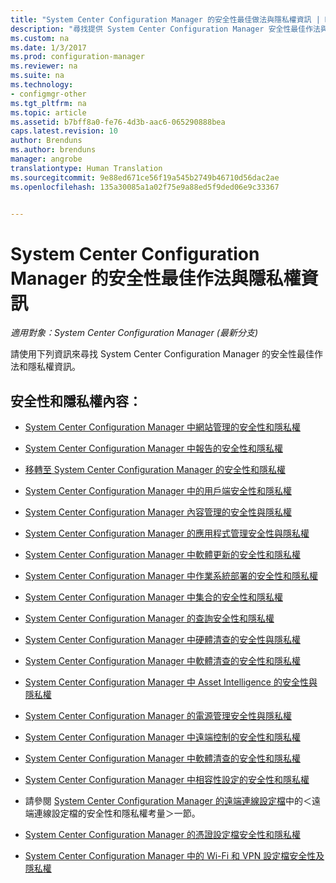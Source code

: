 ```yaml
---
title: "System Center Configuration Manager 的安全性最佳做法與隱私權資訊 | Microsoft Docs"
description: "尋找提供 System Center Configuration Manager 安全性最佳作法與隱私權資訊的資源。"
ms.custom: na
ms.date: 1/3/2017
ms.prod: configuration-manager
ms.reviewer: na
ms.suite: na
ms.technology:
- configmgr-other
ms.tgt_pltfrm: na
ms.topic: article
ms.assetid: b7bff8a0-fe76-4d3b-aac6-065290888bea
caps.latest.revision: 10
author: Brenduns
ms.author: brenduns
manager: angrobe
translationtype: Human Translation
ms.sourcegitcommit: 9e88ed671ce56f19a545b2749b46710d56dac2ae
ms.openlocfilehash: 135a30085a1a02f75e9a88ed5f9ded06e9c33367


---
```

# <a name="security-best-practices-and-privacy-information-for-system-center-configuration-manager"></a>System Center Configuration Manager 的安全性最佳作法與隱私權資訊

*適用對象：System Center Configuration Manager (最新分支)*

請使用下列資訊來尋找 System Center Configuration Manager 的安全性最佳作法和隱私權資訊。  

## <a name="security-and-privacy-content"></a>安全性和隱私權內容：  

-   [System Center Configuration Manager 中網站管理的安全性和隱私權](../../../core/plan-design/hierarchy/security-and-privacy-for-site-administration.md)  

-   [System Center Configuration Manager 中報告的安全性和隱私權](../../../core/servers/manage/security-and-privacy-for-reporting.md)  

-   [移轉至 System Center Configuration Manager 的安全性和隱私權](../../../core/migration/security-and-privacy-for-migration.md)  

-   [System Center Configuration Manager 中的用戶端安全性和隱私權](../../../core/clients/deploy/plan/security-and-privacy-for-clients.md)  

-   [System Center Configuration Manager 內容管理的安全性與隱私權](../../../core/plan-design/hierarchy/security-and-privacy-for-content-management.md)  

-   [System Center Configuration Manager 的應用程式管理安全性與隱私權](../../../apps/plan-design/security-and-privacy-for-application-management.md)  

-   [System Center Configuration Manager 中軟體更新的安全性和隱私權](../../../sum/plan-design/security-and-privacy-for-software-updates.md)  

-   [System Center Configuration Manager 中作業系統部署的安全性和隱私權](../../../osd/plan-design/security-and-privacy-for-operating-system-deployment.md)  

-   [System Center Configuration Manager 中集合的安全性和隱私權](../../../core/clients/manage/collections/security-and-privacy-for-collections.md)  

-   [System Center Configuration Manager 的查詢安全性和隱私權](../../../core/servers/manage/security-and-privacy-for-queries.md)  

-   [System Center Configuration Manager 中硬體清查的安全性與隱私權](../../../core/clients/manage/inventory/security-and-privacy-for-hardware-inventory.md)  

-   [System Center Configuration Manager 中軟體清查的安全性和隱私權](../../../core/clients/manage/inventory/security-and-privacy-for-software-inventory.md)  

-   [System Center Configuration Manager 中 Asset Intelligence 的安全性與隱私權](../../../core/clients/manage/asset-intelligence/security-and-privacy-for-asset-intelligence.md)  

-   [System Center Configuration Manager 的電源管理安全性與隱私權](../../../core/clients/manage/power/security-and-privacy-for-power-management.md)  

-   [System Center Configuration Manager 中遠端控制的安全性和隱私權](../../../core/clients/manage/remote-control/security-and-privacy-for-remote-control.md)  

-   [System Center Configuration Manager 中軟體清查的安全性和隱私權](../../../core/clients/manage/inventory/security-and-privacy-for-software-inventory.md)  

-   [System Center Configuration Manager 中相容性設定的安全性和隱私權](../../../compliance/plan-design/security-and-privacy-for-compliance-settings.md)  

-   請參閱 [System Center Configuration Manager 的遠端連線設定檔](/sccm/compliance/deploy-use/create-remote-connection-profiles)中的＜遠端連線設定檔的安全性和隱私權考量＞一節。  

-   [System Center Configuration Manager 的憑證設定檔安全性和隱私權](../../../protect/plan-design/security-and-privacy-for-certificate-profiles.md)  

-   [System Center Configuration Manager 中的 Wi-Fi 和 VPN 設定檔安全性及隱私權](../../../protect/plan-design/security-and-privacy-for-wifi-vpn-profiles.md)  



<!--HONumber=Jan17_HO1-->


